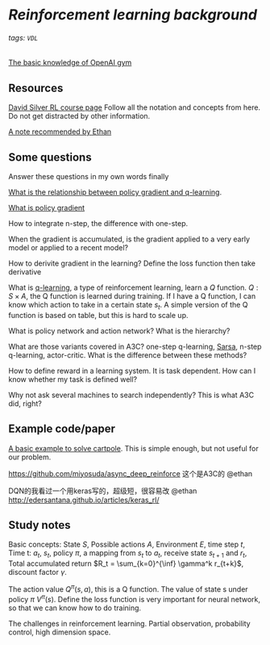 # *Reinforcement learning background*

###### tags: `VDL`


[The basic knowledge of OpenAI gym](https://hackmd.io/GYNgjGDMAcAMCGBaYYDGBWRAWExME4B2AI30VmJWmGKy32gBMg==)

## Resources

[David Silver RL course page](http://www0.cs.ucl.ac.uk/staff/D.Silver/web/Teaching.html) Follow all the notation and concepts from here. Do not get distracted by other information.

[A note recommended by Ethan](https://people.eecs.berkeley.edu/~pabbeel/nips-tutorial-policy-optimization-Schulman-Abbeel.pdf)

## Some questions

Answer these questions in my own words finally

[What is the relationship between policy gradient and q-learning](https://www.quora.com/What-is-difference-between-DQN-and-Policy-Gradient-methods).

[What is policy gradient](http://www.scholarpedia.org/article/Policy_gradient_methods)

How to integrate n-step, the difference with one-step.

When the gradient is accumulated, is the gradient applied to a very early model or applied to a recent model?

How to derivite gradient in the learning? Define the loss function then take derivative

What is [q-learning](https://en.wikipedia.org/wiki/Q-learning), a type of reinforcement learning, learn a $Q$ function. $Q : S \times A$, the Q function is learned during training. If I have a Q function, I can know which action to take in a certain state $s_t$. A simple version of the Q function is based on table, but this is hard to scale up.

What is policy network and action network? What is the hierarchy?

What are those variants covered in A3C? one-step q-learning, [Sarsa](https://en.wikipedia.org/wiki/State-Action-Reward-State-Action), n-step q-learning, actor-critic. What is the difference between these methods?

How to define reward in a learning system. It is task dependent. How can I know whether my task is defined well?

Why not ask several machines to search independently? This is what A3C did, right? 

## Example code/paper

[A basic example to solve cartpole](http://kvfrans.com/simple-algoritms-for-solving-cartpole/). This is simple enough, but not useful for our problem.

https://github.com/miyosuda/async_deep_reinforce
这个是A3C的 @ethan

DQN的我看过一个用keras写的，超级短，很容易改 @ethan
http://edersantana.github.io/articles/keras_rl/

## Study notes

Basic concepts: State $S$, Possible actions $A$, Environment $E$, time step $t$, Time t: $a_t$, $s_t$, policy $\pi$, a mapping from $s_t$ to $a_t$, receive state $s_{t+1}$ and $r_t$, Total accumulated return $R_t = \sum_{k=0}^{\inf} \gamma^k r_{t+k}$, discount factor $\gamma$.

The action value $Q^{\pi}(s,a)$, this is a Q function. The value of state s under policy $\pi$ $V^{\pi}(s)$. Define the loss function is very important for neural network, so that we can know how to do training.  

The challenges in reinforcement learning. Partial observation, probability control, high dimension space.



